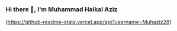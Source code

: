### Hi there 👋, I'm Muhammad Haikal Aziz

(https://github-readme-stats.vercel.app/api?username=Muhaziz28)
